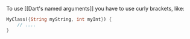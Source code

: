 To use [[Dart's named arguments]] you have to use curly brackets, like:
```dart
MyClass({String myString, int myInt}) {
	// ....
}
```